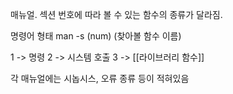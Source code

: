 매뉴얼.
섹션 번호에 따라 볼 수 있는 함수의 종류가 달라짐.

명령어 형태
man -s (num) (찾아볼 함수 이름)

1 -> 명령
2 -> 시스템 호출
3 -> [[라이브러리 함수]]

각 매뉴얼에는 시놉시스, 오류 종류 등이 적혀있음
